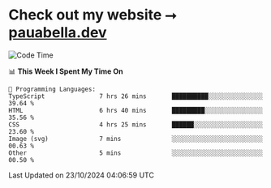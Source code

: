 # Check out my website ⭢ [pauabella.dev](https://pauabella.dev)

<!--START_SECTION:waka-->
![Code Time](http://img.shields.io/badge/Code%20Time-3%2C817%20hrs%2022%20mins-blue)

📊 **This Week I Spent My Time On** 

```text
💬 Programming Languages: 
TypeScript               7 hrs 26 mins       ██████████░░░░░░░░░░░░░░░   39.64 % 
HTML                     6 hrs 40 mins       █████████░░░░░░░░░░░░░░░░   35.56 % 
CSS                      4 hrs 25 mins       ██████░░░░░░░░░░░░░░░░░░░   23.60 % 
Image (svg)              7 mins              ░░░░░░░░░░░░░░░░░░░░░░░░░   00.63 % 
Other                    5 mins              ░░░░░░░░░░░░░░░░░░░░░░░░░   00.50 % 
```


 Last Updated on 23/10/2024 04:06:59 UTC
<!--END_SECTION:waka-->
